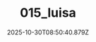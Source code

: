 ---
title: "015_luisa"
description: ""
image: "/uploads/photos/1761814240873-015_luisa.webp"
thumbnail: "/uploads/photos/1761814240873-015_luisa-thumb.webp"
width: 4000
height: 6000
featured: false
date: 2025-10-30T08:50:40.879Z
order: 0
---